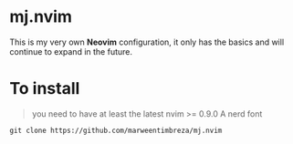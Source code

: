 # mj.nvim

This is my very own **Neovim** configuration, it only has the basics and will continue to expand in the future. 

# To install

> you need to have at least the latest nvim >= 0.9.0
> A nerd font


```
git clone https://github.com/marweentimbreza/mj.nvim
```

